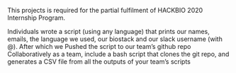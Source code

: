 This projects is required for the partial fulfilment of HACKBIO 2020 Internship Program.
 
Individuals wrote a script (using any language) that prints our names, emails, the language we used, our biostack and our slack username (with @). After which we
Pushed the script to our team’s github repo
Collaboratively as a team, include a bash script that clones the git repo, and generates a CSV file from all the outputs of your team’s scripts
